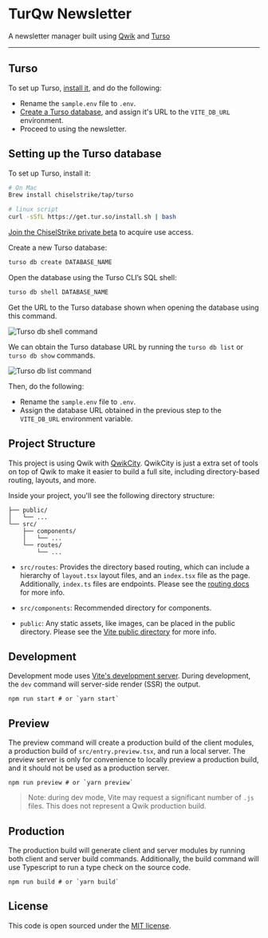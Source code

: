 # TurQw Newsletter

A newsletter manager built using [Qwik](https://qwik.builder.io/) and
[Turso](https://chiselstrike.com)

---

## Turso

To set up Turso, [install
it](https://jamesinkala.com/blog/early-impressions-of-turso-the-edge-database-from-chiselstrike/#installing-turso),
and do the following:

- Rename the `sample.env` file to `.env`.
- [Create a Turso
  database](https://jamesinkala.com/blog/early-impressions-of-turso-the-edge-database-from-chiselstrike/#creating-a-new-database),
  and assign it's URL to the `VITE_DB_URL` environment.
- Proceed to using the newsletter.

## Setting up the Turso database

To set up Turso, install it:
```bash
# On Mac
Brew install chiselstrike/tap/turso

# linux script
curl -sSfL https://get.tur.so/install.sh | bash
```

[Join the ChiselStrike private beta](https://chiselstrike.com) to acquire use access.

Create a new Turso database:

```sh
turso db create DATABASE_NAME
```

Open the database using the Turso CLI’s SQL shell:

```sh
turso db shell DATABASE_NAME
```

Get the URL to the Turso database shown when opening the database using this command.

![Turso db shell command](https://res.cloudinary.com/djx5h4cjt/image/upload/v1678192236/chiselstrike-assets/Turso_edge_db_url_-_db_shell_command.jpg)

We can obtain the Turso database URL by running the `turso db list` or `turso db show` commands.

![Turso db list command](https://res.cloudinary.com/djx5h4cjt/image/upload/v1678192235/chiselstrike-assets/Turso_edge_db_url_-_db_list_command.jpg)

Then, do the following:
- Rename the `sample.env` file to `.env`.
- Assign the database URL obtained in the previous step to the `VITE_DB_URL` environment variable.

## Project Structure

This project is using Qwik with
[QwikCity](https://qwik.builder.io/qwikcity/overview/). QwikCity is just a extra
set of tools on top of Qwik to make it easier to build a full site, including
directory-based routing, layouts, and more.

Inside your project, you'll see the following directory structure:

```
├── public/
│   └── ...
└── src/
    ├── components/
    │   └── ...
    └── routes/
        └── ...
```

- `src/routes`: Provides the directory based routing, which can include a
  hierarchy of `layout.tsx` layout files, and an `index.tsx` file as the page.
  Additionally, `index.ts` files are endpoints. Please see the [routing
  docs](https://qwik.builder.io/qwikcity/routing/overview/) for more info.

- `src/components`: Recommended directory for components.

- `public`: Any static assets, like images, can be placed in the public
  directory. Please see the [Vite public
  directory](https://vitejs.dev/guide/assets.html#the-public-directory) for more
  info.

## Development

Development mode uses [Vite's development server](https://vitejs.dev/). During
development, the `dev` command will server-side render (SSR) the output.

```shell
npm run start # or `yarn start`
```

## Preview

The preview command will create a production build of the client modules, a
production build of `src/entry.preview.tsx`, and run a local server. The preview
server is only for convenience to locally preview a production build, and it
should not be used as a production server.

```shell
npm run preview # or `yarn preview`
```

> Note: during dev mode, Vite may request a significant number of `.js` files.
> This does not represent a Qwik production build.

## Production

The production build will generate client and server modules by running both client and server build commands. Additionally, the build command will use Typescript to run a type check on the source code.

```shell
npm run build # or `yarn build`
```

## License

This code is open sourced under the [MIT
license](https://en.wikipedia.org/wiki/MIT_License).

